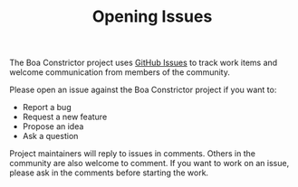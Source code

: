 ﻿---
title: Opening Issues
layout: single
permalink: /contributing/opening-issues/
---

The Boa Constrictor project uses
[GitHub Issues](https://github.com/q2ebanking/boa-constrictor/issues)
to track work items and welcome communication from members of the community.

Please open an issue against the Boa Constrictor project if you want to:

* Report a bug
* Request a new feature
* Propose an idea
* Ask a question

Project maintainers will reply to issues in comments.
Others in the community are also welcome to comment.
If you want to work on an issue, please ask in the comments before starting the work.
